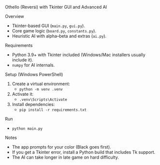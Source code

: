 Othello (Reversi) with Tkinter GUI and Advanced AI

Overview
- Tkinter-based GUI (`main.py`, `gui.py`).
- Core game logic (`board.py`, `constants.py`).
- Heuristic AI with alpha–beta and extras (`ai.py`).

Requirements
- Python 3.9+ with Tkinter included (Windows/Mac installers usually include it).
- `numpy` for AI internals.

Setup (Windows PowerShell)
1. Create a virtual environment:
   - `python -m venv .venv`
2. Activate it:
   - `.venv\Scripts\Activate`
3. Install dependencies:
   - `pip install -r requirements.txt`

Run
- `python main.py`

Notes
- The app prompts for your color (Black goes first).
- If you get a Tkinter error, install a Python build that includes Tk support.
- The AI can take longer in late game on hard difficulty.

